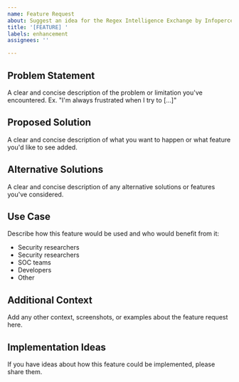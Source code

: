 ```yaml
---
name: Feature Request
about: Suggest an idea for the Regex Intelligence Exchange by Infopercept
title: '[FEATURE] '
labels: enhancement
assignees: ''

---
```


## Problem Statement
A clear and concise description of the problem or limitation you've encountered. Ex. "I'm always frustrated when I try to [...]"

## Proposed Solution
A clear and concise description of what you want to happen or what feature you'd like to see added.

## Alternative Solutions
A clear and concise description of any alternative solutions or features you've considered.

## Use Case
Describe how this feature would be used and who would benefit from it:
- Security researchers
- Security researchers
- SOC teams
- Developers
- Other

## Additional Context
Add any other context, screenshots, or examples about the feature request here.

## Implementation Ideas
If you have ideas about how this feature could be implemented, please share them.